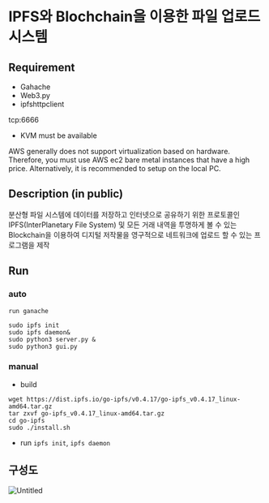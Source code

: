 # IPFS와 Blochchain을 이용한 파일 업로드 시스템
## Requirement
- Gahache
- Web3.py
- ipfshttpclient

tcp:6666

- KVM must be available

AWS generally does not support virtualization based on hardware. Therefore, you must use AWS ec2 bare metal instances that have a high price.
Alternatively, it is recommended to setup on the local PC.


## Description (in public)

분산형 파일 시스템에 데이터를 저장하고 인터넷으로 공유하기 위한 프로토콜인 IPFS(InterPlanetary File System) 및 모든 거래 내역을 투명하게 볼 수 있는 Blockchain을 이용하여 디지털 저작물을 영구적으로 네트워크에 업로드 할 수 있는 프로그램을 제작

## Run
### auto
```
run ganache

sudo ipfs init 
sudo ipfs daemon&
sudo python3 server.py &
sudo python3 gui.py
```

### manual
 - build
```
wget https://dist.ipfs.io/go-ipfs/v0.4.17/go-ipfs_v0.4.17_linux-amd64.tar.gz
tar zxvf go-ipfs_v0.4.17_linux-amd64.tar.gz
cd go-ipfs
sudo ./install.sh
```
 - run
`ipfs init`, 
`ipfs daemon`
## 구성도
![Untitled](https://s3-us-west-2.amazonaws.com/secure.notion-static.com/6a1ba582-a0b1-4a5c-a068-8d6cb4082789/Untitled.png)



